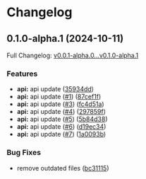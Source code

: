 # Changelog

## 0.1.0-alpha.1 (2024-10-11)

Full Changelog: [v0.0.1-alpha.0...v0.1.0-alpha.1](https://github.com/NVIDIADemo/nvcf-python/compare/v0.0.1-alpha.0...v0.1.0-alpha.1)

### Features

* **api:** api update ([35934dd](https://github.com/NVIDIADemo/nvcf-python/commit/35934dd4b5bdfd5c73c0bea3627840f8ab35d341))
* **api:** api update ([#1](https://github.com/NVIDIADemo/nvcf-python/issues/1)) ([87cef1f](https://github.com/NVIDIADemo/nvcf-python/commit/87cef1fc30cca095680dd8deb57e7e8fe97ef94f))
* **api:** api update ([#3](https://github.com/NVIDIADemo/nvcf-python/issues/3)) ([fc4d51a](https://github.com/NVIDIADemo/nvcf-python/commit/fc4d51a6d89458905caf8ef52d76e7378b1547bd))
* **api:** api update ([#4](https://github.com/NVIDIADemo/nvcf-python/issues/4)) ([297859f](https://github.com/NVIDIADemo/nvcf-python/commit/297859fd07ccd4c83492e34f508d5f5acc852b1b))
* **api:** api update ([#5](https://github.com/NVIDIADemo/nvcf-python/issues/5)) ([5b84d38](https://github.com/NVIDIADemo/nvcf-python/commit/5b84d382ab86d28fd067bf9884e65684f4e8bb25))
* **api:** api update ([#6](https://github.com/NVIDIADemo/nvcf-python/issues/6)) ([d19ec34](https://github.com/NVIDIADemo/nvcf-python/commit/d19ec34f67fcb9bd5f4e88e86d59d353a2f0778f))
* **api:** api update ([#7](https://github.com/NVIDIADemo/nvcf-python/issues/7)) ([1a0093b](https://github.com/NVIDIADemo/nvcf-python/commit/1a0093ba63eca5dc6afc468a650ebfe529284aa5))


### Bug Fixes

* remove outdated files ([bc31115](https://github.com/NVIDIADemo/nvcf-python/commit/bc311151f29aa48dc79ac2f89a10d434aec3619e))
